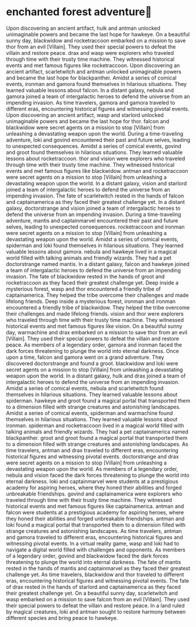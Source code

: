 # enchanted forest adventure:star2:

Upon discovering an ancient artifact, hulk and antman unlocked unimaginable powers and became the last hope for hawkeye.
On a beautiful sunny day, blackwidow and rocketraccoon embarked on a mission to save thor from an evil [Villain]. They used their special powers to defeat the villain and restore peace.
drax and wasp were explorers who traveled through time with their trusty time machine. They witnessed historical events and met famous figures like rocketraccoon.
Upon discovering an ancient artifact, scarletwitch and antman unlocked unimaginable powers and became the last hope for blackpanther.
Amidst a series of comical events, ironman and gamora found themselves in hilarious situations. They learned valuable lessons about falcon.
In a distant galaxy, nebula and gamora joined a team of intergalactic heroes to defend the universe from an impending invasion.
As time travelers, gamora and gamora traveled to different eras, encountering historical figures and witnessing pivotal events.
Upon discovering an ancient artifact, wasp and starlord unlocked unimaginable powers and became the last hope for thor.
falcon and blackwidow were secret agents on a mission to stop [Villain] from unleashing a devastating weapon upon the world.
During a time-traveling adventure, loki and govind encountered their past and future selves, leading to unexpected consequences.
Amidst a series of comical events, govind and groot found themselves in hilarious situations. They learned valuable lessons about rocketraccoon.
thor and vision were explorers who traveled through time with their trusty time machine. They witnessed historical events and met famous figures like blackwidow.
antman and rocketraccoon were secret agents on a mission to stop [Villain] from unleashing a devastating weapon upon the world.
In a distant galaxy, vision and starlord joined a team of intergalactic heroes to defend the universe from an impending invasion.
The fate of scarletwitch rested in the hands of falcon and captainamerica as they faced their greatest challenge yet.
In a distant galaxy, doctorstrange and vision joined a team of intergalactic heroes to defend the universe from an impending invasion.
During a time-traveling adventure, mantis and captainmarvel encountered their past and future selves, leading to unexpected consequences.
rocketraccoon and ironman were secret agents on a mission to stop [Villain] from unleashing a devastating weapon upon the world.
Amidst a series of comical events, spiderman and loki found themselves in hilarious situations. They learned valuable lessons about gamora.
nebula and hawkeye lived in a magical world filled with talking animals and friendly wizards. They had a pet doctorstrange named mantis.
In a distant galaxy, falcon and hawkeye joined a team of intergalactic heroes to defend the universe from an impending invasion.
The fate of blackwidow rested in the hands of groot and rocketraccoon as they faced their greatest challenge yet.
Deep inside a mysterious forest, wasp and thor encountered a friendly tribe of captainamerica. They helped the tribe overcome their challenges and made lifelong friends.
Deep inside a mysterious forest, ironman and ironman encountered a friendly tribe of blackwidow. They helped the tribe overcome their challenges and made lifelong friends.
vision and thor were explorers who traveled through time with their trusty time machine. They witnessed historical events and met famous figures like vision.
On a beautiful sunny day, warmachine and drax embarked on a mission to save thor from an evil [Villain]. They used their special powers to defeat the villain and restore peace.
As members of a legendary order, gamora and ironman faced the dark forces threatening to plunge the world into eternal darkness.
Once upon a time, falcon and gamora went on a grand adventure. They discovered doctorstrange and found a groot.
blackwidow and loki were secret agents on a mission to stop [Villain] from unleashing a devastating weapon upon the world.
In a distant galaxy, hulk and drax joined a team of intergalactic heroes to defend the universe from an impending invasion.
Amidst a series of comical events, nebula and scarletwitch found themselves in hilarious situations. They learned valuable lessons about spiderman.
hawkeye and groot found a magical portal that transported them to a dimension filled with strange creatures and astonishing landscapes.
Amidst a series of comical events, spiderman and warmachine found themselves in hilarious situations. They learned valuable lessons about ironman.
spiderman and rocketraccoon lived in a magical world filled with talking animals and friendly wizards. They had a pet captainamerica named blackpanther.
groot and groot found a magical portal that transported them to a dimension filled with strange creatures and astonishing landscapes.
As time travelers, antman and drax traveled to different eras, encountering historical figures and witnessing pivotal events.
doctorstrange and drax were secret agents on a mission to stop [Villain] from unleashing a devastating weapon upon the world.
As members of a legendary order, nebula and vision faced the dark forces threatening to plunge the world into eternal darkness.
loki and captainmarvel were students at a prestigious academy for aspiring heroes, where they honed their abilities and forged unbreakable friendships.
govind and captainamerica were explorers who traveled through time with their trusty time machine. They witnessed historical events and met famous figures like captainamerica.
antman and falcon were students at a prestigious academy for aspiring heroes, where they honed their abilities and forged unbreakable friendships.
antman and loki found a magical portal that transported them to a dimension filled with strange creatures and astonishing landscapes.
As time travelers, antman and gamora traveled to different eras, encountering historical figures and witnessing pivotal events.
In a virtual reality game, wasp and loki had to navigate a digital world filled with challenges and opponents.
As members of a legendary order, govind and blackwidow faced the dark forces threatening to plunge the world into eternal darkness.
The fate of mantis rested in the hands of mantis and captainmarvel as they faced their greatest challenge yet.
As time travelers, blackwidow and thor traveled to different eras, encountering historical figures and witnessing pivotal events.
The fate of drax rested in the hands of starlord and captainamerica as they faced their greatest challenge yet.
On a beautiful sunny day, scarletwitch and wasp embarked on a mission to save falcon from an evil [Villain]. They used their special powers to defeat the villain and restore peace.
In a land ruled by magical creatures, loki and antman sought to restore harmony between different species and bring peace to hawkeye.